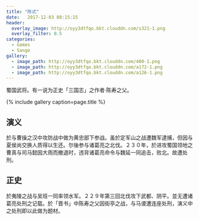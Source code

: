 ```yaml
---
title: "陈式"
date:   2017-12-03 08:15:15
header:
  overlay_image: http://oyy3dtfqo.bkt.clouddn.com/s321-1.png
  overlay_filter: 0.5
categories:
  - Games
  - Sango
gallery:
  - image_path: http://oyy3dtfqo.bkt.clouddn.com/400-1.png
  - image_path: http://oyy3dtfqo.bkt.clouddn.com/a172-1.png
  - image_path: http://oyy3dtfqo.bkt.clouddn.com/a126-1.png
---
```


蜀国武将。有一说为正史「三国志」之作者·陈寿之父。

{% include gallery caption=page.title %}

## 演义

於与曹操之汉中攻防战中做为黄忠部下参战。虽於定军山之战遭魏军逮捕，但因与夏侯尚交换人质得以生还。尔後参与诸葛亮之北伐。２３０年，於进攻蜀国领地之曹真与司马懿因大雨而撤退时，违背诸葛亮命令与魏延一同追击，败北。故遭处刑。

## 正史

於夷陵之战与吴班一同率领水军。２２９年第三回北伐攻下武都、阴平。並无遭诸葛亮处刑之记载。於「晋书」中陈寿之父因街亭之战，与马谡遭连座处刑，演义中之处刑即以此做为题材。
